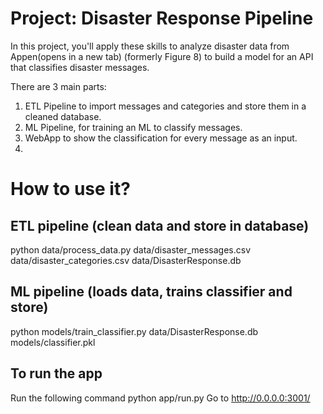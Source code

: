 # Project: Disaster Response Pipeline
In this project, you'll apply these skills to analyze disaster data from Appen(opens in a new tab) (formerly Figure 8) to build a model for an API that classifies disaster messages.

There are 3 main parts:
1. ETL Pipeline to import messages and categories and store them in a cleaned database.
2. ML Pipeline, for training an ML to classify messages.
3. WebApp to show the classification for every message as an input.
4. 
# How to use it?
## ETL pipeline (clean data and store in database)
python data/process_data.py data/disaster_messages.csv data/disaster_categories.csv data/DisasterResponse.db
## ML pipeline (loads data, trains classifier and store)
python models/train_classifier.py data/DisasterResponse.db models/classifier.pkl
## To run the app
Run the following command
python app/run.py
Go to http://0.0.0.0:3001/
